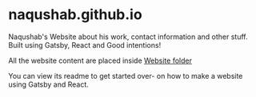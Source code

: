 # naqushab.github.io
Naqushab's Website about his work, contact information and other stuff. Built using Gatsby, React and Good intentions!

All the website content are placed inside [Website folder](https://github.com/naqushab/naqushab.github.io/tree/master/website)

You can view its readme to get started over- on how to make a website using Gatsby and React.
